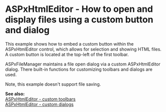 # ASPxHtmlEditor - How to open and display files using a custom button and dialog


<p>This example shows how to embed a custom button within the ASPxHtmlEditor control, which allows for selection and showing HTML files. A custom button is located at the top-left of the first toolbar. </p><p>ASPxFileManager maintains a file open dialog via a custom ASPxHtmlEditor dialog. There built-in functions for customizing toolbars and dialogs are used.</p><p>Note, this example doesn't support file saving.</p><p><strong>See also:</strong><br />
<a href="http://demos.devexpress.com/ASPxHTMLEditorDemos/Features/CustomToolbars.aspx"><u>ASPxHtmlEditor - custom toolbars</u></a> <br />
<a href="http://demos.devexpress.com/ASPxHTMLEditorDemos/Dialogs/CustomDialogs.aspx"><u>ASPxHtmlEditor - custom dialogs</u></a></p>

<br/>


